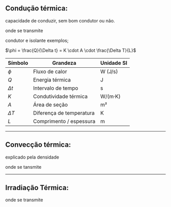 ## Condução térmica: 

capacidade de conduzir, sem bom condutor ou não. 

onde se transmite

condutor e isolante exemplos; 


$\phi = \frac{Q}{\Delta t} = K \cdot A \cdot \frac{\Delta T}{L}$

| Símbolo    | Grandeza                 | Unidade SI |
| ---------- | ------------------------ | ---------- |
| $\phi$     | Fluxo de calor           | W (J/s)    |
| $Q$        | Energia térmica          | J          |
| $\Delta t$ | Intervalo de tempo       | s          |
| $K$        | Condutividade térmica    | W/(m·K)    |
| $A$        | Área de seção            | m²         |
| $\Delta T$ | Diferença de temperatura | K          |
| $L$        | Comprimento / espessura  | m          |

---
## Convecção térmica:

explicado pela densidade

onde se tansmite

---
## Irradiação Térmica:

onde se transmite
